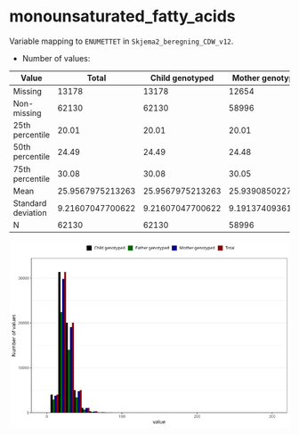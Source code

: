 # monounsaturated_fatty_acids
Variable mapping to `ENUMETTET` in `Skjema2_beregning_CDW_v12`.
- Number of values:

| Value | Total | Child genotyped | Mother genotyped | Father genotyped |
| ----- | ----- | --------------- | ---------------- | ---------------- |
| Missing | 13178 | 13178 | 12654 | 6217 |
| Non-missing | 62130 | 62130 | 58996 | 43867 |
| 25th percentile | 20.01 | 20.01 | 20.01 | 19.89 |
| 50th percentile | 24.49 | 24.49 | 24.48 | 24.32 |
| 75th percentile | 30.08 | 30.08 | 30.05 | 29.87 |
| Mean | 25.9567975213263 | 25.9567975213263 | 25.9390850227134 | 25.7469446280803 |
| Standard deviation | 9.21607047700622 | 9.21607047700622 | 9.1913740936153 | 9.0505393112447 |
| N | 62130 | 62130 | 58996 | 43867 |



![](monounsaturated_fatty_acids_n.png)



